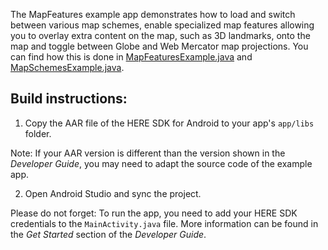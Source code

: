 The MapFeatures example app demonstrates how to load and switch between various map schemes, enable specialized map features allowing you to overlay extra content on the map, such as 3D landmarks, onto the map and toggle between Globe and Web Mercator map projections. You can find how this is done in [MapFeaturesExample.java](app/src/main/java/com/here/mapfeatures/MapFeaturesExample.java) and [MapSchemesExample.java](app/src/main/java/com/here/mapfeatures/MapSchemesExample.java).

Build instructions:
-------------------

1) Copy the AAR file of the HERE SDK for Android to your app's `app/libs` folder.

Note: If your AAR version is different than the version shown in the _Developer Guide_, you may need to adapt the source code of the example app.

2) Open Android Studio and sync the project.

Please do not forget: To run the app, you need to add your HERE SDK credentials to the `MainActivity.java` file. More information can be found in the _Get Started_ section of the _Developer Guide_.

